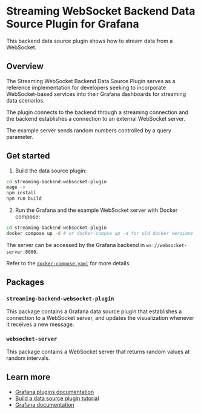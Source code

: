 # Streaming WebSocket Backend Data Source Plugin for Grafana

This backend data source plugin shows how to stream data from a WebSocket.
## Overview

The Streaming WebSocket Backend Data Source Plugin serves as a reference implementation for developers seeking to incorporate WebSocket-based services into their Grafana dashboards for streaming data scenarios.

The plugin connects to the backend through a streaming connection and the backend establishes a connection to an external WebSocket server.

The example server sends random numbers controlled by a query parameter.

## Get started

1. Build the data source plugin:

  ```sh
cd streaming-backend-websocket-plugin
mage -v
npm install
npm run build
  ```

2. Run the Grafana and the example WebSocket server with Docker compose:

```sh
cd streaming-backend-websocket-plugin
docker compose up -d # or docker-compse up -d for old docker versions
```

The server can be accessed by the Grafana backend in `ws://websocket-server:8080`.

Refer to the [`docker-compose.yaml`](./streaming-backend-websocket-plugin/docker-compose.yaml) for more details.

## Packages

### `streaming-backend-websocket-plugin`

This package contains a Grafana data source plugin that establishes a connection to a WebSocket server, and updates the visualization whenever it receives a new message.

### `websocket-server`

This package contains a WebSocket server that returns random values at random intervals.

## Learn more

- [Grafana plugins documentation](https://grafana.com/developers/plugin-tools/)
- [Build a data source plugin tutorial](https://grafana.com/developers/plugin-tools/tutorials/build-a-data-source-plugin)
- [Grafana documentation](https://grafana.com/docs/)
